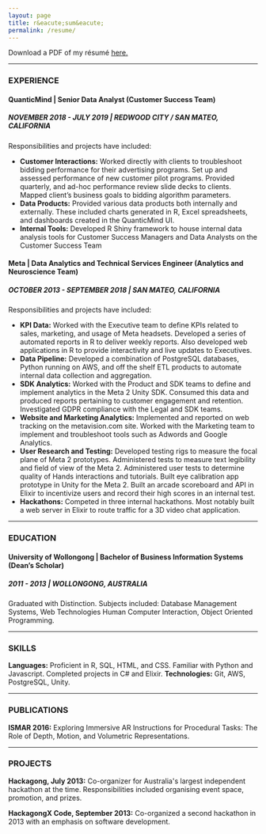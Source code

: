 ```yaml
---
layout: page
title: r&eacute;sum&eacute;
permalink: /resume/
---
```


Download a PDF of my r&eacute;sum&eacute; [here.](/assets/tim_christie_resume.pdf)

---

### EXPERIENCE

#### QuanticMind | Senior Data Analyst (Customer Success Team)

##### NOVEMBER 2018 - JULY 2019 | REDWOOD CITY / SAN MATEO, CALIFORNIA

Responsibilities and projects have included:

* **Customer Interactions:** Worked directly with clients to troubleshoot bidding performance for
their advertising programs. Set up and assessed performance of new customer pilot programs.
Provided quarterly, and ad-hoc performance review slide decks to clients. Mapped client’s
business goals to bidding algorithm parameters.
* **Data Products:** Provided various data products both internally and externally. These included
charts generated in R, Excel spreadsheets, and dashboards created in the QuanticMind UI.
* **Internal Tools:** Developed R Shiny framework to house internal data analysis tools for
Customer Success Managers and Data Analysts on the Customer Success Team

#### Meta | Data Analytics and Technical Services Engineer (Analytics and Neuroscience Team)

##### OCTOBER 2013 - SEPTEMBER 2018 | SAN MATEO, CALIFORNIA

Responsibilities and projects have included:

* **KPI Data:** Worked with the Executive team to define KPIs related to sales, marketing, and usage of Meta headsets. Developed a series of automated reports in R to deliver weekly reports. Also developed web applications in R to provide interactivity and live updates to Executives.
* **Data Pipeline:** Developed a combination of PostgreSQL databases, Python running on AWS, and off the shelf ETL products to automate internal data collection and aggregation.
* **SDK Analytics:** Worked with the Product and SDK teams to define and implement analytics in the Meta 2 Unity SDK. Consumed this data and produced reports pertaining to customer engagement and retention. Investigated GDPR compliance with the Legal and SDK teams.
* **Website and Marketing Analytics:** Implemented and reported on web tracking on the metavision.com site. Worked with the Marketing team to implement and troubleshoot tools such as Adwords and Google Analytics.
* **User Research and Testing:** Developed testing rigs to measure the focal plane of Meta 2 prototypes. Administered tests to measure text legibility and field of view of the Meta 2. Administered user tests to determine quality of Hands interactions and tutorials. Built eye calibration app prototype in Unity for the Meta 2. Built an arcade scoreboard and API in Elixir to incentivize users and record their high scores in an internal test.
* **Hackathons:** Competed in three internal hackathons. Most notably built a web server in Elixir to route traffic for a 3D video chat application.

---

### EDUCATION

#### University of Wollongong |  Bachelor of Business Information Systems (Dean’s Scholar)

##### 2011 -  2013 | WOLLONGONG, AUSTRALIA

Graduated with Distinction. Subjects included: Database Management Systems, Web Technologies Human Computer Interaction, Object Oriented Programming.

---

### SKILLS

**Languages:** Proficient in R, SQL, HTML, and CSS. Familiar with Python and Javascript. Completed projects in C# and Elixir.
**Technologies:** Git, AWS, PostgreSQL, Unity.

---

### PUBLICATIONS

**ISMAR 2016:** Exploring Immersive AR Instructions for Procedural Tasks: The Role of Depth, Motion, and Volumetric Representations.

---

### PROJECTS

**Hackagong, July 2013:** Co-organizer for Australia's largest independent hackathon at the time. Responsibilities included organising event space, promotion, and prizes.

**HackagongX Code, September 2013:** Co-organized a second hackathon in 2013 with an emphasis on software development.

